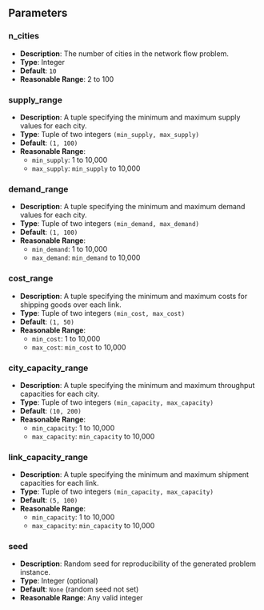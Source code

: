 ## Parameters

### n_cities

- **Description**: The number of cities in the network flow problem.
- **Type**: Integer
- **Default**: `10`
- **Reasonable Range**: 2 to 100

### supply_range

- **Description**: A tuple specifying the minimum and maximum supply values for each city.
- **Type**: Tuple of two integers `(min_supply, max_supply)`
- **Default**: `(1, 100)`
- **Reasonable Range**:
  - `min_supply`: 1 to 10,000
  - `max_supply`: `min_supply` to 10,000

### demand_range

- **Description**: A tuple specifying the minimum and maximum demand values for each city.
- **Type**: Tuple of two integers `(min_demand, max_demand)`
- **Default**: `(1, 100)`
- **Reasonable Range**:
  - `min_demand`: 1 to 10,000
  - `max_demand`: `min_demand` to 10,000

### cost_range

- **Description**: A tuple specifying the minimum and maximum costs for shipping goods over each link.
- **Type**: Tuple of two integers `(min_cost, max_cost)`
- **Default**: `(1, 50)`
- **Reasonable Range**:
  - `min_cost`: 1 to 10,000
  - `max_cost`: `min_cost` to 10,000

### city_capacity_range

- **Description**: A tuple specifying the minimum and maximum throughput capacities for each city.
- **Type**: Tuple of two integers `(min_capacity, max_capacity)`
- **Default**: `(10, 200)`
- **Reasonable Range**:
  - `min_capacity`: 1 to 10,000
  - `max_capacity`: `min_capacity` to 10,000

### link_capacity_range

- **Description**: A tuple specifying the minimum and maximum shipment capacities for each link.
- **Type**: Tuple of two integers `(min_capacity, max_capacity)`
- **Default**: `(5, 100)`
- **Reasonable Range**:
  - `min_capacity`: 1 to 10,000
  - `max_capacity`: `min_capacity` to 10,000

### seed

- **Description**: Random seed for reproducibility of the generated problem instance.
- **Type**: Integer (optional)
- **Default**: `None` (random seed not set)
- **Reasonable Range**: Any valid integer